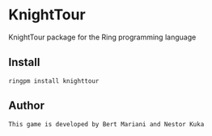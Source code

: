 # KnightTour

KnightTour package for the Ring programming language

## Install

	ringpm install knighttour

## Author

	This game is developed by Bert Mariani and Nestor Kuka
